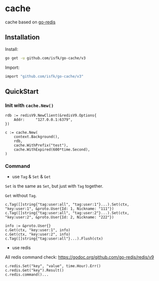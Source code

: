 # cache

cache based on [go-redis](https://github.com/go-redis/redis)

## Installation

Install:

```bash
go get -u github.com/isfk/go-cache/v3
```

Import:

```bash
import "github.com/isfk/go-cache/v3"
```

## QuickStart

### Init with `cache.New()`

```gotemplate
rdb := redisV9.NewClient(&redisV9.Options{
    Addr:     "127.0.0.1:6379",
})

c := cache.New(
    context.Background(),
    rdb,
    cache.WithPrefix("test"),
    cache.WithExpired(600*time.Second),
)
```

### Command

- use `Tag` & `Set` & `Get`

`Set` is the same as `Set`, but just with `Tag` together.

`Get` without `Tag`.

```gotemplate
c.Tag([]string{"tag:user:all", "tag:user:1"}...).Set(ctx, "key:user:1", &proto.User{Id: 1, Nickname: "111"})
c.Tag([]string{"tag:user:all", "tag:user:2"}...).Set(ctx, "key:user:2", &proto.User{Id: 2, Nickname: "222"})

info := &proto.User{}
c.Get(ctx, "key:user:1", info)
c.Get(ctx, "key:user:2", info)
c.Tag([]string{"tag:user:all"}...).Flush(ctx)
```

- use redis

All redis command check: https://godoc.org/github.com/go-redis/redis/v9

```gotemplate
c.redis.Set("key", "value", time.Hour).Err()
c.redis.Get("key").Result()
c.redis.command()...
```
